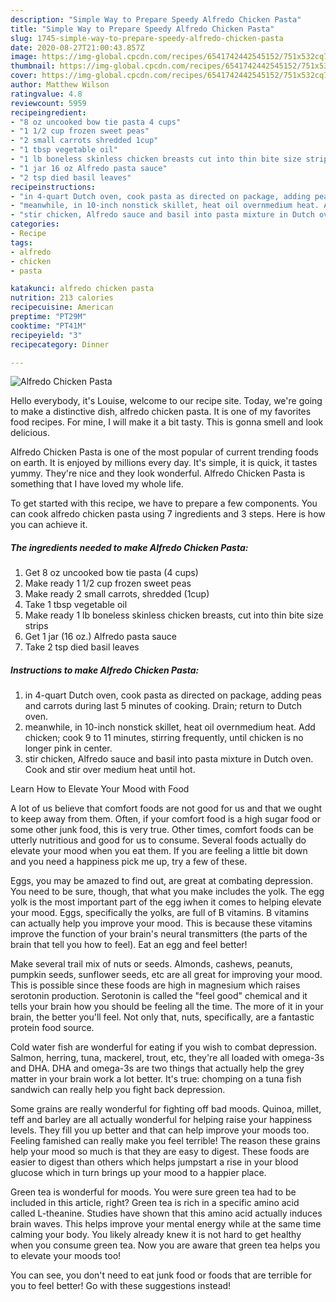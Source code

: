```yaml
---
description: "Simple Way to Prepare Speedy Alfredo Chicken Pasta"
title: "Simple Way to Prepare Speedy Alfredo Chicken Pasta"
slug: 1745-simple-way-to-prepare-speedy-alfredo-chicken-pasta
date: 2020-08-27T21:00:43.857Z
image: https://img-global.cpcdn.com/recipes/6541742442545152/751x532cq70/alfredo-chicken-pasta-recipe-main-photo.jpg
thumbnail: https://img-global.cpcdn.com/recipes/6541742442545152/751x532cq70/alfredo-chicken-pasta-recipe-main-photo.jpg
cover: https://img-global.cpcdn.com/recipes/6541742442545152/751x532cq70/alfredo-chicken-pasta-recipe-main-photo.jpg
author: Matthew Wilson
ratingvalue: 4.8
reviewcount: 5959
recipeingredient:
- "8 oz uncooked bow tie pasta 4 cups"
- "1 1/2 cup frozen sweet peas"
- "2 small carrots shredded 1cup"
- "1 tbsp vegetable oil"
- "1 lb boneless skinless chicken breasts cut into thin bite size strips"
- "1 jar 16 oz Alfredo pasta sauce"
- "2 tsp died basil leaves"
recipeinstructions:
- "in 4-quart Dutch oven, cook pasta as directed on package, adding peas and carrots during last 5 minutes of cooking. Drain; return to Dutch oven."
- "meanwhile, in 10-inch nonstick skillet, heat oil overnmedium heat. Add chicken; cook 9 to 11 minutes, stirring frequently, until chicken is no longer pink in center."
- "stir chicken, Alfredo sauce and basil into pasta mixture in Dutch oven. Cook and stir over medium heat until hot."
categories:
- Recipe
tags:
- alfredo
- chicken
- pasta

katakunci: alfredo chicken pasta 
nutrition: 213 calories
recipecuisine: American
preptime: "PT29M"
cooktime: "PT41M"
recipeyield: "3"
recipecategory: Dinner

---
```



![Alfredo Chicken Pasta](https://img-global.cpcdn.com/recipes/6541742442545152/751x532cq70/alfredo-chicken-pasta-recipe-main-photo.jpg)

Hello everybody, it's Louise, welcome to our recipe site. Today, we're going to make a distinctive dish, alfredo chicken pasta. It is one of my favorites food recipes. For mine, I will make it a bit tasty. This is gonna smell and look delicious.



Alfredo Chicken Pasta is one of the most popular of current trending foods on earth. It is enjoyed by millions every day. It's simple, it is quick, it tastes yummy. They're nice and they look wonderful. Alfredo Chicken Pasta is something that I have loved my whole life.


To get started with this recipe, we have to prepare a few components. You can cook alfredo chicken pasta using 7 ingredients and 3 steps. Here is how you can achieve it.

<!--inarticleads1-->

##### The ingredients needed to make Alfredo Chicken Pasta:

1. Get 8 oz uncooked bow tie pasta (4 cups)
1. Make ready 1 1/2 cup frozen sweet peas
1. Make ready 2 small carrots, shredded (1cup)
1. Take 1 tbsp vegetable oil
1. Make ready 1 lb boneless skinless chicken breasts, cut into thin bite size strips
1. Get 1 jar (16 oz.) Alfredo pasta sauce
1. Take 2 tsp died basil leaves




<!--inarticleads2-->

##### Instructions to make Alfredo Chicken Pasta:

1. in 4-quart Dutch oven, cook pasta as directed on package, adding peas and carrots during last 5 minutes of cooking. Drain; return to Dutch oven.
1. meanwhile, in 10-inch nonstick skillet, heat oil overnmedium heat. Add chicken; cook 9 to 11 minutes, stirring frequently, until chicken is no longer pink in center.
1. stir chicken, Alfredo sauce and basil into pasta mixture in Dutch oven. Cook and stir over medium heat until hot.




Learn How to Elevate Your Mood with Food


A lot of us believe that comfort foods are not good for us and that we ought to keep away from them. Often, if your comfort food is a high sugar food or some other junk food, this is very true. Other times, comfort foods can be utterly nutritious and good for us to consume. Several foods actually do elevate your mood when you eat them. If you are feeling a little bit down and you need a happiness pick me up, try a few of these.

Eggs, you may be amazed to find out, are great at combating depression. You need to be sure, though, that what you make includes the yolk. The egg yolk is the most important part of the egg iwhen it comes to helping elevate your mood. Eggs, specifically the yolks, are full of B vitamins. B vitamins can actually help you improve your mood. This is because these vitamins improve the function of your brain's neural transmitters (the parts of the brain that tell you how to feel). Eat an egg and feel better!

Make several trail mix of nuts or seeds. Almonds, cashews, peanuts, pumpkin seeds, sunflower seeds, etc are all great for improving your mood. This is possible since these foods are high in magnesium which raises serotonin production. Serotonin is called the "feel good" chemical and it tells your brain how you should be feeling all the time. The more of it in your brain, the better you'll feel. Not only that, nuts, specifically, are a fantastic protein food source.

Cold water fish are wonderful for eating if you wish to combat depression. Salmon, herring, tuna, mackerel, trout, etc, they're all loaded with omega-3s and DHA. DHA and omega-3s are two things that actually help the grey matter in your brain work a lot better. It's true: chomping on a tuna fish sandwich can really help you fight back depression. 

Some grains are really wonderful for fighting off bad moods. Quinoa, millet, teff and barley are all actually wonderful for helping raise your happiness levels. They fill you up better and that can help improve your moods too. Feeling famished can really make you feel terrible! The reason these grains help your mood so much is that they are easy to digest. These foods are easier to digest than others which helps jumpstart a rise in your blood glucose which in turn brings up your mood to a happier place.

Green tea is wonderful for moods. You were sure green tea had to be included in this article, right? Green tea is rich in a specific amino acid called L-theanine. Studies have shown that this amino acid actually induces brain waves. This helps improve your mental energy while at the same time calming your body. You likely already knew it is not hard to get healthy when you consume green tea. Now you are aware that green tea helps you to elevate your moods too!

You can see, you don't need to eat junk food or foods that are terrible for you to feel better! Go  with  these suggestions  instead!

